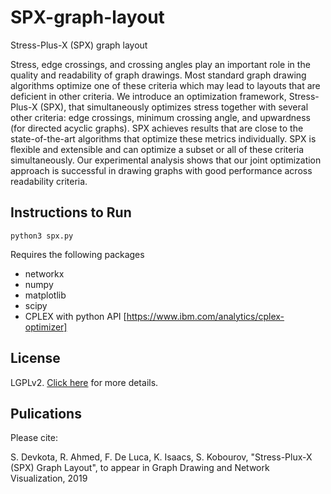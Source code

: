 # SPX-graph-layout
Stress-Plus-X (SPX) graph layout

Stress, edge crossings, and crossing angles play an important role in the quality and readability of graph drawings. Most standard graph drawing algorithms optimize one of these criteria which may lead to layouts that are deficient in other criteria. We introduce an optimization framework, Stress-Plus-X (SPX), that simultaneously optimizes stress together with several other criteria: edge crossings, minimum crossing angle, and upwardness (for directed acyclic graphs). SPX achieves results that are close to the state-of-the-art algorithms that optimize these metrics individually. SPX is flexible and extensible and can optimize a subset or all of these criteria simultaneously. Our experimental analysis shows that our joint optimization approach is successful in drawing graphs with good performance across readability criteria.

## Instructions to Run

`python3 spx.py`

Requires the following packages
  * networkx
  * numpy
  * matplotlib
  * scipy
  * CPLEX with python API [https://www.ibm.com/analytics/cplex-optimizer]

## License
LGPLv2. [Click here](https://github.com/devkotasabin/SPX-graph-layout/blob/master/LICENSE) for more details.

## Pulications

Please cite:

S. Devkota, R. Ahmed, F. De Luca, K. Isaacs, S. Kobourov, "Stress-Plux-X (SPX) Graph Layout", to appear in Graph Drawing and Network Visualization, 2019

